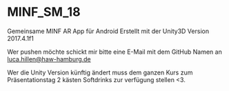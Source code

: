 # MINF_SM_18
Gemeinsame MINF AR App für Android 
Erstellt mit der Unity3D Version 2017.4.1f1

Wer pushen möchte schickt mir bitte eine E-Mail mit dem GitHub Namen an luca.hillen@haw-hamburg.de

Wer die Unity Version künftig ändert muss dem ganzen Kurs zum Präsentationstag 2 kästen Softdrinks zur verfügung stellen <3.
